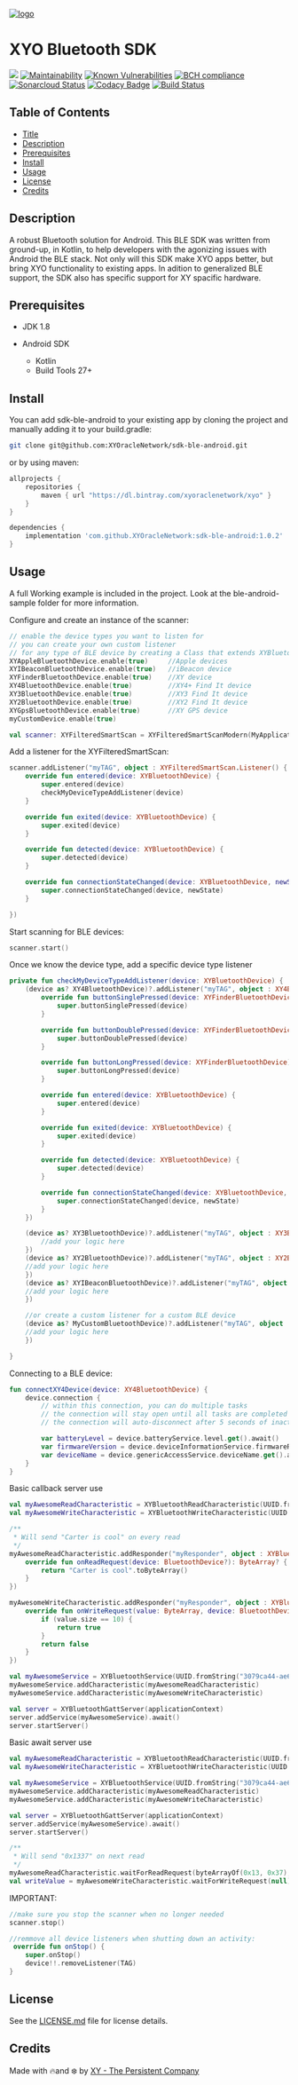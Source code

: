 [logo]: https://cdn.xy.company/img/brand/XY_Logo_GitHub.png

[![logo]](https://xy.company)

# XYO Bluetooth SDK

[![](https://jitpack.io/v/XYOracleNetwork/sdk-ble-android.svg)](https://jitpack.io/#XYOracleNetwork/sdk-ble-android) [![Maintainability](https://api.codeclimate.com/v1/badges/da919183c3fe8a4fdbe3/maintainability)](https://codeclimate.com/github/XYOracleNetwork/sdk-ble-android/maintainability) [![Known Vulnerabilities](https://snyk.io/test/github/XYOracleNetwork/sdk-ble-android/badge.svg)](https://snyk.io/test/github/XYOracleNetwork/sdk-ble-android) [![BCH compliance](https://bettercodehub.com/edge/badge/XYOracleNetwork/sdk-ble-android?branch=master)](https://bettercodehub.com/results/XYOracleNetwork/sdk-ble-android) [![Sonarcloud Status](https://sonarcloud.io/api/project_badges/measure?project=XYOracleNetwork_sdk-ble-android&metric=alert_status)](https://sonarcloud.io/dashboard?id=XYOracleNetwork_sdk-ble-android) [![Codacy Badge](https://api.codacy.com/project/badge/Grade/b14446847e614a2fae7152892765dac1)](https://www.codacy.com/app/arietrouw/sdk-ble-android?utm_source=github.com&utm_medium=referral&utm_content=XYOracleNetwork/sdk-ble-android&utm_campaign=Badge_Grade)
[![Build Status](https://travis-ci.com/XYOracleNetwork/sdk-ble-android.svg?branch=master)](https://travis-ci.com/XYOracleNetwork/sdk-ble-android)

## Table of Contents

-   [Title](#xyo-bluetooth-sdk)
-   [Description](#description)
-   [Prerequisites](#prerequisites)
-   [Install](#install)
-   [Usage](#usage)
-   [License](#license)
-   [Credits](#credits)

## Description

A robust Bluetooth solution for Android. This BLE SDK was written from ground-up, in Kotlin,
 to help developers with the agonizing issues with Android the BLE stack.
Not only will this SDK make XYO apps better, but bring XYO functionality to existing apps.  In adition to generalized BLE support, the SDK also has specific support for XY spacific hardware.

## Prerequisites

-   JDK 1.8
-   Android SDK

    -   Kotlin
    -   Build Tools 27+

## Install

You can add sdk-ble-android to your existing app by cloning the project and manually adding it
to your build.gradle:

```bash
git clone git@github.com:XYOracleNetwork/sdk-ble-android.git
```

or by using maven:

```gradle
allprojects {
    repositories {
        maven { url "https://dl.bintray.com/xyoraclenetwork/xyo" }
    }
}
```

```gradle
dependencies {
    implementation 'com.github.XYOracleNetwork:sdk-ble-android:1.0.2'
}
```

## Usage

A full Working example is included in the project. Look at the ble-android-sample folder for more information.

Configure and create an instance of the scanner:

```kotlin
// enable the device types you want to listen for
// you can create your own custom listener
// for any type of BLE device by creating a Class that extends XYBluetoothDevice
XYAppleBluetoothDevice.enable(true)     //Apple devices
XYIBeaconBluetoothDevice.enable(true)   //iBeacon device
XYFinderBluetoothDevice.enable(true)    //XY device
XY4BluetoothDevice.enable(true)         //XY4+ Find It device
XY3BluetoothDevice.enable(true)         //XY3 Find It device
XY2BluetoothDevice.enable(true)         //XY2 Find It device
XYGpsBluetoothDevice.enable(true)       //XY GPS device
myCustomDevice.enable(true)

val scanner: XYFilteredSmartScan = XYFilteredSmartScanModern(MyApplication.getAppContext())
```

Add a listener for the XYFilteredSmartScan:

```kotlin
scanner.addListener("myTAG", object : XYFilteredSmartScan.Listener() {
    override fun entered(device: XYBluetoothDevice) {
        super.entered(device)
        checkMyDeviceTypeAddListener(device)
    }

    override fun exited(device: XYBluetoothDevice) {
        super.exited(device)
    }

    override fun detected(device: XYBluetoothDevice) {
        super.detected(device)
    }

    override fun connectionStateChanged(device: XYBluetoothDevice, newState: Int) {
        super.connectionStateChanged(device, newState)
    }

})
```

Start scanning for BLE devices:

```kotlin
scanner.start()
```

Once we know the device type, add a specific device type listener

```kotlin
private fun checkMyDeviceTypeAddListener(device: XYBluetoothDevice) {
    (device as? XY4BluetoothDevice)?.addListener("myTAG", object : XY4BluetoothDevice.Listener(){
        override fun buttonSinglePressed(device: XYFinderBluetoothDevice) {
            super.buttonSinglePressed(device)
        }

        override fun buttonDoublePressed(device: XYFinderBluetoothDevice) {
            super.buttonDoublePressed(device)
        }

        override fun buttonLongPressed(device: XYFinderBluetoothDevice) {
            super.buttonLongPressed(device)
        }

        override fun entered(device: XYBluetoothDevice) {
            super.entered(device)
        }

        override fun exited(device: XYBluetoothDevice) {
            super.exited(device)
        }

        override fun detected(device: XYBluetoothDevice) {
            super.detected(device)
        }

        override fun connectionStateChanged(device: XYBluetoothDevice, newState: Int) {
            super.connectionStateChanged(device, newState)
        }
    })

    (device as? XY3BluetoothDevice)?.addListener("myTAG", object : XY3BluetoothDevice.Listener(){
        //add your logic here
    })
    (device as? XY2BluetoothDevice)?.addListener("myTAG", object : XY2BluetoothDevice.Listener(){
    //add your logic here
    })
    (device as? XYIBeaconBluetoothDevice)?.addListener("myTAG", object : XYIBeaconBluetoothDevice.Listener(){
    //add your logic here
    })

    //or create a custom listener for a custom BLE device
    (device as? MyCustomBluetoothDevice)?.addListener("myTAG", object : MyCustomBluetoothDevice.Listener(){
    //add your logic here
    })

}
```

Connecting to a BLE device:

```kotlin
fun connectXY4Device(device: XY4BluetoothDevice) {
    device.connection {
        // within this connection, you can do multiple tasks
        // the connection will stay open until all tasks are completed
        // the connection will auto-disconnect after 5 seconds of inactivity.

        var batteryLevel = device.batteryService.level.get().await()
        var firmwareVersion = device.deviceInformationService.firmwareRevisionString.get().await()
        var deviceName = device.genericAccessService.deviceName.get().await()
    }
}
```

Basic callback server use

```kotlin
val myAwesomeReadCharacteristic = XYBluetoothReadCharacteristic(UUID.fromString("01ef8f90-e99f-48ae-87bb-f683b93c692f"))
val myAwesomeWriteCharacteristic = XYBluetoothWriteCharacteristic(UUID.fromString("01ef8f90-e99f-48ae-87bb-f683b93c692f"))

/**
 * Will send "Carter is cool" on every read
 */
myAwesomeReadCharacteristic.addResponder("myResponder", object : XYBluetoothReadCharacteristic.XYBluetoothReadCharacteristicResponder {
    override fun onReadRequest(device: BluetoothDevice?): ByteArray? {
        return "Carter is cool".toByteArray()
    }
})

myAwesomeWriteCharacteristic.addResponder("myResponder", object : XYBluetoothWriteCharacteristic.XYBluetoothWriteCharacteristicResponder {
    override fun onWriteRequest(value: ByteArray, device: BluetoothDevice?): Boolean? {
        if (value.size == 10) {
            return true
        }
        return false
    }
})

val myAwesomeService = XYBluetoothService(UUID.fromString("3079ca44-ae64-4797-b4e5-a31e3304c481"), BluetoothGattService.SERVICE_TYPE_PRIMARY)
myAwesomeService.addCharacteristic(myAwesomeReadCharacteristic)
myAwesomeService.addCharacteristic(myAwesomeWriteCharacteristic)

val server = XYBluetoothGattServer(applicationContext)
server.addService(myAwesomeService).await()
server.startServer()
```

Basic await server use

```kotlin
val myAwesomeReadCharacteristic = XYBluetoothReadCharacteristic(UUID.fromString("01ef8f90-e99f-48ae-87bb-f683b93c692f"))
val myAwesomeWriteCharacteristic = XYBluetoothWriteCharacteristic(UUID.fromString("01ef8f90-e99f-48ae-87bb-f683b93c692f"))

val myAwesomeService = XYBluetoothService(UUID.fromString("3079ca44-ae64-4797-b4e5-a31e3304c481"), BluetoothGattService.SERVICE_TYPE_PRIMARY)
myAwesomeService.addCharacteristic(myAwesomeReadCharacteristic)
myAwesomeService.addCharacteristic(myAwesomeWriteCharacteristic)

val server = XYBluetoothGattServer(applicationContext)
server.addService(myAwesomeService).await()
server.startServer()

/**
 * Will send "0x1337" on next read
 */
myAwesomeReadCharacteristic.waitForReadRequest(byteArrayOf(0x13, 0x37), null).await()
val writeValue = myAwesomeWriteCharacteristic.waitForWriteRequest(null).await()
```

IMPORTANT:

```kotlin
//make sure you stop the scanner when no longer needed
scanner.stop()

//remmove all device listeners when shutting down an activity:
 override fun onStop() {
    super.onStop()
    device!!.removeListener(TAG)
}
```

## License

See the [LICENSE.md](LICENSE) file for license details.

## Credits

Made with 🔥and ❄️ by [XY - The Persistent Company](https://www.xy.company)
